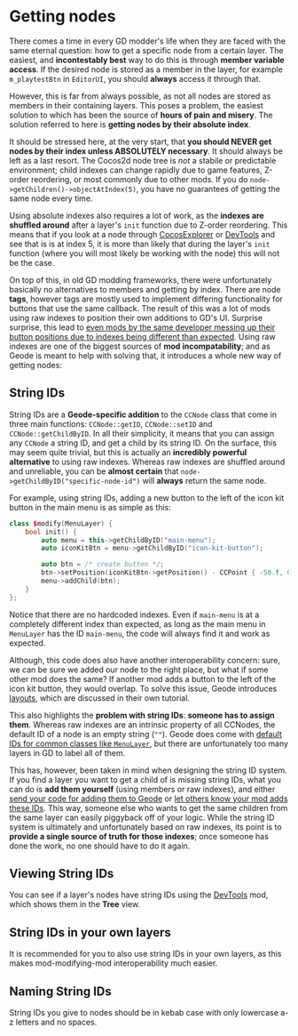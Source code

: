 # Getting nodes

There comes a time in every GD modder's life when they are faced with the same eternal question: how to get a specific node from a certain layer. The easiest, and **incontestably best** way to do this is through **member variable access**. If the desired node is stored as a member in the layer, for example `m_playtestBtn` in `EditorUI`, you should __always__ access it through that.

However, this is far from always possible, as not all nodes are stored as members in their containing layers. This poses a problem, the easiest solution to which has been the source of **hours of pain and misery**. The solution referred to here is **getting nodes by their absolute index**.

It should be stressed here, at the very start, that **you should __NEVER__ get nodes by their index unless ABSOLUTELY __necessary__**. It should always be left as a last resort. The Cocos2d node tree is _not_ a stabile or predictable environment; child indexes can change rapidly due to game features, Z-order reordering, or most commonly due to other mods. If you do `node->getChildren()->objectAtIndex(5)`, you have no guarantees of getting the same node every time.

Using absolute indexes also requires a lot of work, as the **indexes are shuffled around** after a layer's `init` function due to Z-order reordering. This means that if you look at a node through [CocosExplorer](https://github.com/matcool/CocosExplorer) or [DevTools](https://github.com/geode-sdk/devtools) and see that is is at index 5, it is more than likely that during the layer's `init` function (where you will most likely be working with the node) this will not be the case.

On top of this, in old GD modding frameworks, there were unfortunately basically no alternatives to members and getting by index. There are node **tags**, however tags are mostly used to implement differing functionality for buttons that use the same callback. The result of this was a lot of mods using raw indexes to position their own additions to GD's UI. Surprise surprise, this lead to [even mods by the same developer messing up their button positions due to indexes being different than expected](https://discord.com/channels/822510988409831486/858820729234391063/881436739250585610). Using raw indexes are one of the biggest sources of **mod incompatability**; and as Geode is meant to help with solving that, it introduces a whole new way of getting nodes:

## String IDs

String IDs are a **Geode-specific addition** to the `CCNode` class that come in three main functions: `CCNode::getID`, `CCNode::setID` and `CCNode::getChildByID`. In all their simplicity, it means that you can assign any `CCNode` a string ID, and get a child by its string ID. On the surface, this may seem quite trivial, but this is actually an **incredibly powerful alternative** to using raw indexes. Whereas raw indexes are shuffled around and unreliable, you can be **almost certain** that `node->getChildByID("specific-node-id")` will **always** return the same node.

For example, using string IDs, adding a new button to the left of the icon kit button in the main menu is as simple as this:
```cpp
class $modify(MenuLayer) {
    bool init() {
        auto menu = this->getChildByID("main-menu");
        auto iconKitBtn = menu->getChildByID("icon-kit-button");

        auto btn = /* create button */;
        btn->setPosition(iconKitBtn->getPosition() - CCPoint { -50.f, 0.f });
        menu->addChild(btn);
    }
};
```
Notice that there are no hardcoded indexes. Even if `main-menu` is at a completely different index than expected, as long as the main menu in `MenuLayer` has the ID `main-menu`, the code will always find it and work as expected.

Although, this code does also have another interoperability concern: sure, we can be sure we added our node to the right place, but what if some other mod does the same? If another mod adds a button to the left of the icon kit button, they would overlap. To solve this issue, Geode introduces [layouts](/tutorials/layouts.md), which are discussed in their own tutorial.

This also highlights the **problem with string IDs**: **someone has to assign them**. Whereas raw indexes are an intrinsic property of all CCNodes, the default ID of a node is an empty string (`""`). Geode does come with [default IDs for common classes like `MenuLayer`](https://github.com/geode-sdk/geode/blob/91cecf3843d246939be4057cdf8e7d5d607aeeb1/loader/src/hooks/MenuLayer.cpp#L150-L197), but there are unfortunately too many layers in GD to label all of them.

This has, however, been taken in mind when designing the string ID system. If you find a layer you want to get a child of is missing string IDs, what you can do is **add them yourself** (using members or raw indexes), and either [send your code for adding them to Geode](https://github.com/geode-sdk/geode/pulls/new) or [let others know your mod adds these IDs](https://discord.gg/9e43WMKzhp). This way, someone else who wants to get the same children from the same layer can easily piggyback off of your logic. While the string ID system is ultimately and unfortunately based on raw indexes, its point is to **provide a single source of truth for those indexes**; once someone has done the work, no one should have to do it again.

## Viewing String IDs

You can see if a layer's nodes have string IDs using the [DevTools](https://github.com/geode-sdk/devtools) mod, which shows them in the **Tree** view.

## String IDs in your own layers

It is recommended for you to also use string IDs in your own layers, as this makes mod-modifying-mod interoperability much easier.

## Naming String IDs

String IDs you give to nodes should be in kebab case with only lowercase a-z letters and no spaces.




